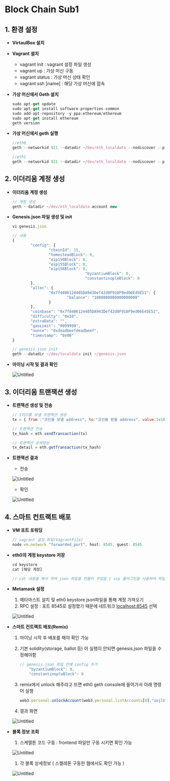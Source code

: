 # Block Chain Sub1

## 1. 환경 설정

- **VirtaulBox 설치**

- **Vagrant 설치**
    - vagrant init : vagrant 설정 파일 생성
    - vagrant up : 가상 머신 구동
    - vagrant status : 가상 머신 상태 확인
    - vagrant ssh [name] : 해당 가상 머신에 접속

- **가상 머신에서 Geth 설치**

    ```jsx
    sudo apt-get update
    sudo apt-get install software-properties-common
    sudo add-apt-repository -y ppa:ethereum/ethereum
    sudo apt-get install ethereum
    geth version
    ```

- **가상 머신에서 geth 실행**

    ```jsx
    //eth0
    geth --networkid 921 --datadir ~/dev/eth_localdata --nodiscover --port 30303 --rpc --rpcport "8545" --maxpeers 2 --rpcaddr "0.0.0.0" --rpccorsdomain "*" --rpcapi "eth, net, web3, miner, debug, personal, rpc" console --allow-insecure-unlock

    //eth1
    geth --networkid 921 --datadir ~/dev/eth_localdata --nodiscover --port 30303 --rpc --rpcport "8545" --maxpeers 2 --rpccorsdomain "*" console
    ```

## 2. 이더리움 계정 생성

- **이더리움 계정 생성**

    ```jsx
    // 계정 생성 
    geth --datadir ~/dev/eth_localdata account new

    ```

- **Genesis.json 파일 생성 및 init**

    ```jsx
    vi genesis.json

    // 내용
    {
            "config": {
                    "chainId": 15,
                    "homesteadBlock": 0,
                    "eip150Block": 0,
                    "eip155Block": 0,
                    "eip158Block": 0,
    								"byzantiumBlock": 0,
    								"constantinopleBlock": 0
            },
            "alloc": {
                    "0x7fd406124405DA943Def42d8F918F9ed06E45E51": {
                            "balance": "1000000000000000000"
                    }
            },
            "coinbase": "0x7fd406124405DA943Def42d8F918F9ed06E45E51",
            "difficulty": "0x10",
            "extraData": "",
            "gasLimit": "9999999",
            "nonce": "0xdeadbeefdeadbeef",
            "timestamp": "0x00"
    }

    // genesis.json init
    geth --datadir ~/dev/localdata init ~/genesis.json
    ```

- **마이닝 시작 및 결과 확인**

    ![Untitled](Block%20Chain%20Sub1%20eebe99b058b74a459fab44e0eb842eea/Untitled.png)

## 3. 이더리움 트랜잭션 생성

- **트랜잭션 생성 및 전송**

    ```jsx
    // 1이더를 보낼 트랜잭션 생성
    tx = { from :"코인을 보낼 address", to:"코인을 받을 address", value:1e18}

    // 트랜잭션 전송
    tx_hash = eth.sendTransaction(tx)

    // 트랜잭션 상세정보 
    tx_detail = eth.getTransaction(tx_hash)
    ```

- **트랜잭션 결과**
    - 전송

    ![Untitled](Block%20Chain%20Sub1%20eebe99b058b74a459fab44e0eb842eea/Untitled%201.png)

    - 확인

    ![Untitled](Block%20Chain%20Sub1%20eebe99b058b74a459fab44e0eb842eea/Untitled%202.png)

## 4. 스마트 컨트랙트 배포

- **VM 포트 포워딩**

    ```jsx
    // vagrant 설정 파일(VagrantFile)
    node.vm.network "forwarded_port", host: 8545, guest: 8545
    ```

- **eth0의 계정 keystore 저장**

    ```jsx
    cd keystore
    cat [해당 계정]

    // cat 내용을 복사 하여 json 파일을 만들어 주었음 ( scp 플러그인을 사용하여 파일공유 가능)
    ```

- **Metamask 설정**
    1. 메타마스트 설치 및 eth0 keystore json파일을 통해 계정 가져오기
    2. RPC 설정 : 포트 8545로 설정했기 때문에 네트워크 [localhost:8545](http://localhost:8545) 선택

    ![Untitled](Block%20Chain%20Sub1%20eebe99b058b74a459fab44e0eb842eea/Untitled%203.png)

- **스마트 컨트랙트 배포(Remix)**
    1. 마이닝 시작 후 배포를 해야 확인 가능
    2. 기본 solidity(storage, ballot 등) 이 실행이 안되면 genesis.json 파일을 수정해야함

        ```jsx
        // genesis.json 파일 안에 config 추가
        	"byzantiumBlock": 0,
        	"constantinopleBlock": 0
        ```

    3. remix에서 unlock 해주라고 뜨면 eth0 geth console에 들어가서 아래 명령어 실행

        ```jsx
        web3.personal.unlockAccount(web3.personal.listAccounts[0],"uojl852",15000)
        ```

    4. 결과 화면

    ![Untitled](Block%20Chain%20Sub1%20eebe99b058b74a459fab44e0eb842eea/Untitled%204.png)

- **블록 정보 조회**
    1. 스케렐톤 코드 구동 : frontend 파일만 구동 시키면 확인 가능

    ![Untitled](Block%20Chain%20Sub1%20eebe99b058b74a459fab44e0eb842eea/Untitled%205.png)

    1. 각 블록 상세정보 ( 스켈레톤 구동한 웹에서도 확인 가능 )

    ![Untitled](Block%20Chain%20Sub1%20eebe99b058b74a459fab44e0eb842eea/Untitled%206.png)